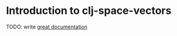 # Introduction to clj-space-vectors

TODO: write [great documentation](http://jacobian.org/writing/great-documentation/what-to-write/)
